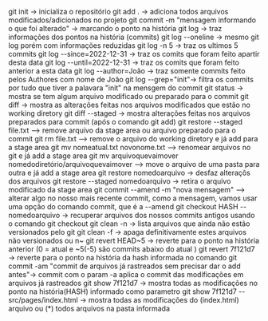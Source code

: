 git init -> inicializa o repositório
git add . -> adiciona todos arquivos modificados/adicionados no projeto
git commit -m "mensagem informando o que foi alterado" -> marcando o ponto na história
git log -> traz informações dos pontos na história (commits)
git log --oneline -> mesmo git log porém com informações reduzidas
git log -n 5 -> traz os ultimos 5 commits
git log --since=2022-12-31 -> traz os comits que foram feito apartir desta data
git log --until=2022-12-31 -> traz os comits que foram feito anterior a esta data
git log --author=João -> traz somente commits feito pelos Authores com nome de João
git log --grep="init"-> filtra os commits por tudo que tiver a palavara "init" na mensgem do commit
git status -> mostra se tem algum arquivo modificado ou preparado para o commit
git diff -> mostra as alterações feitas nos arquivos modificados que estão no working diretory
git diff --staged -> mostra alterações feitas nos arquivos preparados para commit (após o comando git add)
git restore --staged file.txt --> remove arquivo da stage area ou arquivo preparado para o commit
git rm file.txt --> remove o arquivo do working diretory e já add para a stage area
git mv nomeatual.txt novonome.txt --> renomear arquivos no git e já add a stage area
git mv arquivoquevaimover nomedodiretório/arquivoquevaimover --> move o arquivo de uma pasta para outra e já add a stage area
git restore nomedoarquivo -> desfaz alteraçõs dos arquivos
git restore --staged nomedoarquivo -> retira o arquivo modificado da stage area
git commit --amend -m "nova mensagem" --> alterar algo no nosso mais recente commit, como a mensagem, vamos usar uma opção do comando commit, que é a --amend
git checkout HASH -- nomedoarquivo -> recuperar arquivos dos nossos commits antigos usando o comando git checkout
git clean -n -> lista arquivos que ainda não estão versionados pelo git
git clean -f -> apaga definitivamente estes arquivos não versionados ou n~
git revert HEAD~5 -> reverte para o ponto na história anterior (0 = atual e ~5(-5) são commits abaixo do atual )
git revert 7f121d7 -> reverte para o ponto na história da hash informada no comando
git commit -am "commit de arquivos já rastreados sem precisar dar o add antes"-> commit com o param -a aplica o commit das modificações em arquivos já rastreados
git show 7f121d7 -> mostra todas as modificações no ponto na história(HASH) informado como parametro
git show 7f121d7 -- src/pages/index.html -> mostra todas as modificações do (index.html) arquivo ou (\*) todos arquivos na pasta informada
